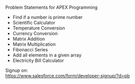 Problem Statements for APEX Programming

- Find if a number is prime number
- Scientific Calculator
- Temperature Conversion
- Currency Conversion
- Matrix Addition
- Matrix Multiplication
- Fibonacci Series
- Add all elements in a given array
- Electricity Bill Calculator

Signup on:  
https://www.salesforce.com/form/developer-signup/?d=pb

